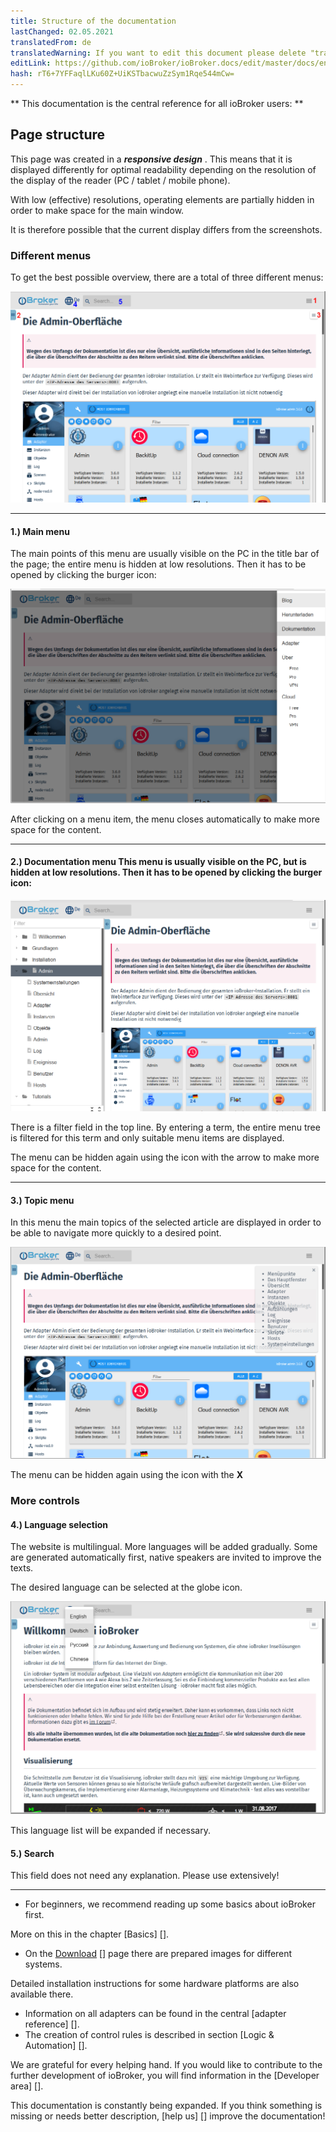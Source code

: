 ```yaml
---
title: Structure of the documentation
lastChanged: 02.05.2021
translatedFrom: de
translatedWarning: If you want to edit this document please delete "translatedFrom" field, elsewise this document will be translated automatically again
editLink: https://github.com/ioBroker/ioBroker.docs/edit/master/docs/en/intro/README.md
hash: rT6+7YFFaqlLKu60Z+UiKSTbacwuZzSym1Rqe544mCw=
---
```

** This documentation is the central reference for all ioBroker users: **

## Page structure
This page was created in a ***responsive design*** . This means that it is displayed differently for optimal readability depending on the resolution of the display of the reader (PC / tablet / mobile phone).

With low (effective) resolutions, operating elements are partially hidden in order to make space for the main window.

It is therefore possible that the current display differs from the screenshots.

### Different menus
To get the best possible overview, there are a total of three different menus:

![Side menus](../../de/intro/media/Seite_numbers.png)

---

#### 1.) Main menu
The main points of this menu are usually visible on the PC in the title bar of the page; the entire menu is hidden at low resolutions.
Then it has to be opened by clicking the burger icon:

![Pages menu](../../de/intro/media/Hauptmenu.png)

After clicking on a menu item, the menu closes automatically to make more space for the content.

---

#### 2.) Documentation menu This menu is usually visible on the PC, but is hidden at low resolutions. Then it has to be opened by clicking the burger icon:
![Documentation menu](../../de/intro/media/Dokumenu.png)

There is a filter field in the top line. By entering a term, the entire menu tree is filtered for this term and only suitable menu items are displayed.

The menu can be hidden again using the icon with the arrow to make more space for the content.

---

#### 3.) Topic menu
In this menu the main topics of the selected article are displayed in order to be able to navigate more quickly to a desired point.

![Themed menu](../../de/intro/media/Themenmenu.png)

The menu can be hidden again using the icon with the **X**

### More controls
#### 4.) Language selection
The website is multilingual. More languages will be added gradually. Some are generated automatically first, native speakers are invited to improve the texts.

The desired language can be selected at the globe icon.

![language selection](../../de/intro/media/Languages.png)

This language list will be expanded if necessary.

#### 5.) Search
This field does not need any explanation. Please use extensively!

---

* For beginners, we recommend reading up some basics about ioBroker first.

More on this in the chapter [Basics] [].

* On the [Download] [] page there are prepared images for different systems.

Detailed installation instructions for some hardware platforms are also available there.

* Information on all adapters can be found in the central [adapter reference] [].
* The creation of control rules is described in section [Logic & Automation] [].

We are grateful for every helping hand. If you would like to contribute to the further development of ioBroker, you will find information in the [Developer area] [].

This documentation is constantly being expanded. If you think something is missing or needs better description, [help us] [] improve the documentation!

[Grundlagen]: https://www.iobroker.net/#de/documentation/basics/README.md

[Download]: https://www.iobroker.net/#de/download

[Adapter-Referenz]: https://www.iobroker.net/#de/adapters

[Logik & Automatisierung]: https://www.iobroker.net/#de/documentation/logic/examples.md

[Developer Bereich]: https://www.iobroker.net/#de/documentation/dev/adapterdev.md

[helfen Sie uns dabei]: hhttps://forum.iobroker.net/viewtopic.php?f=8&t=16933